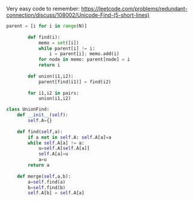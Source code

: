 Very easy code to remember:
https://leetcode.com/problems/redundant-connection/discuss/108002/Unicode-Find-(5-short-lines)


```python
parent = [i for i in range(N)]
        
        def find(i):
            memo = set([i])
            while parent[i] != i:
                i = parent[i]; memo.add(i)
            for node in memo: parent[node] = i
            return i
        
        def union(i1,i2):
            parent[find(i1)] = find(i2)
        
        for i1,i2 in pairs:
            union(i1,i2)

```


```python
class UnionFind:
    def __init__(self):
        self.A={}
    
    def find(self,a):
        if a not in self.A: self.A[a]=a
        while self.A[a] != a:
            u=self.A[self.A[a]]
            self.A[a]=u
            a=u
        return a
    
    def merge(self,a,b):
        a=self.find(a)
        b=self.find(b)
        self.A[b] = self.A[a]
```
